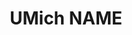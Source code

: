 ---
title: UMich NAME
description: Our program was started in 1879 with an act of Congress authorizing a Navy officer to teach “steam engineering and iron shipbuilding.” Since this modest beginning, NAME has grown into a world-wide leader in education and research, with 25 faculty and 11 staff, serving our undergraduate and graduate students along with a network of some 3,000 living alumni. Our department continues to develop engineers and technology to advance the state-of-the art for systems operating in the marine environment.
image_path: ../images/sponsors/NAME.png
level: Silver
---